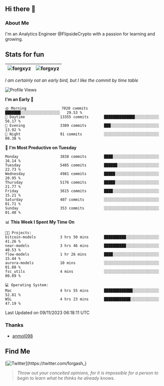 ## Hi there 👋

### About Me

I'm an Analytics Engineer @FlipsideCrypto with a passion for learning and growing.
  
## Stats for fun

| <img align="center" src="https://github-readme-streak-stats.herokuapp.com/?user=forgxyz&theme=tokyonight" alt="forgxyz" /> | <img align="center" src="https://github-readme-stats.vercel.app/api?username=forgxyz&theme=tokyonight&show_icons=true" alt="forgxyz" /> |
| ------------- |------------- |

*I am certainly not an early bird, but I like the commit by time table*  

<!--START_SECTION:waka-->
![Profile Views](http://img.shields.io/badge/Profile%20Views-0-blue)

**I'm an Early 🐤** 

```text
🌞 Morning                7020 commits        ███████░░░░░░░░░░░░░░░░░░   29.53 % 
🌆 Daytime                13355 commits       ██████████████░░░░░░░░░░░   56.17 % 
🌃 Evening                3309 commits        ███░░░░░░░░░░░░░░░░░░░░░░   13.92 % 
🌙 Night                  91 commits          ░░░░░░░░░░░░░░░░░░░░░░░░░   00.38 % 
```
📅 **I'm Most Productive on Tuesday** 

```text
Monday                   3838 commits        ████░░░░░░░░░░░░░░░░░░░░░   16.14 % 
Tuesday                  5405 commits        ██████░░░░░░░░░░░░░░░░░░░   22.73 % 
Wednesday                4981 commits        █████░░░░░░░░░░░░░░░░░░░░   20.95 % 
Thursday                 5176 commits        █████░░░░░░░░░░░░░░░░░░░░   21.77 % 
Friday                   3615 commits        ████░░░░░░░░░░░░░░░░░░░░░   15.21 % 
Saturday                 407 commits         ░░░░░░░░░░░░░░░░░░░░░░░░░   01.71 % 
Sunday                   353 commits         ░░░░░░░░░░░░░░░░░░░░░░░░░   01.48 % 
```


📊 **This Week I Spent My Time On** 

```text
🐱‍💻 Projects: 
bitcoin-models           3 hrs 50 mins       ██████████░░░░░░░░░░░░░░░   41.26 % 
near-models              3 hrs 46 mins       ██████████░░░░░░░░░░░░░░░   40.53 % 
flow-models              1 hr 26 mins        ████░░░░░░░░░░░░░░░░░░░░░   15.44 % 
aurora-models            10 mins             ░░░░░░░░░░░░░░░░░░░░░░░░░   01.88 % 
fsc_utils                4 mins              ░░░░░░░░░░░░░░░░░░░░░░░░░   00.89 % 

💻 Operating System: 
Mac                      4 hrs 55 mins       █████████████░░░░░░░░░░░░   52.81 % 
WSL                      4 hrs 23 mins       ████████████░░░░░░░░░░░░░   47.19 % 
```


 Last Updated on 09/11/2023 06:18:11 UTC
<!--END_SECTION:waka-->

### Thanks
 - [anmol098](https://github.com/anmol098/waka-readme-stats/)
  
## Find Me
[![Twitter](https://img.shields.io/twitter/url/https/twitter.com/forgash_.svg?style=social&label=Follow%20%40forgash_)](https://twitter.com/forgash_)


> *Throw out your conceited opinions, for it is impossible for a person to begin to learn what he thinks he already knows.* 
